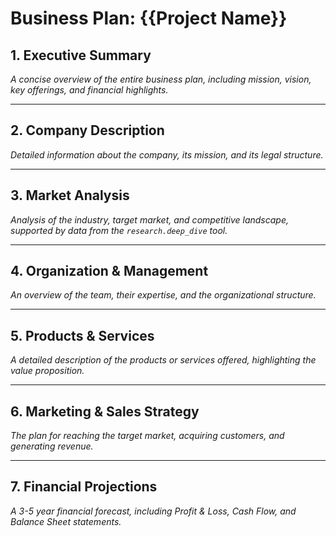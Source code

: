 # Business Plan: {{Project Name}}

## 1. Executive Summary

_A concise overview of the entire business plan, including mission, vision, key offerings, and financial highlights._

---

## 2. Company Description

_Detailed information about the company, its mission, and its legal structure._

---

## 3. Market Analysis

_Analysis of the industry, target market, and competitive landscape, supported by data from the `research.deep_dive` tool._

---

## 4. Organization & Management

_An overview of the team, their expertise, and the organizational structure._

---

## 5. Products & Services

_A detailed description of the products or services offered, highlighting the value proposition._

---

## 6. Marketing & Sales Strategy

_The plan for reaching the target market, acquiring customers, and generating revenue._

---

## 7. Financial Projections

_A 3-5 year financial forecast, including Profit & Loss, Cash Flow, and Balance Sheet statements._

